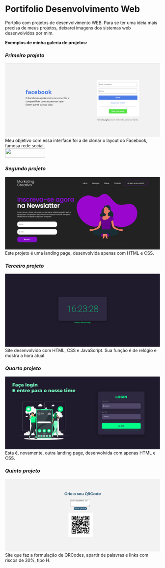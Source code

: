 # Portifolio Desenvolvimento Web
Portólio com projetos de desenvolvimento WEB. Para se ter uma ideia mais precisa de meus projetos, deixarei imagens dos sistemas web desenvolvidos por mim.

<b> Exemplos de minha galeria de projetos: </b>
<br>

### _Primeiro projeto_
<img src="https://github.com/MariaE-duarda/Imagens/blob/main/foto3.png?raw=true">
Meu objetivo com essa interface foi a de clonar o layout do Facebook, famosa rede social. 
</br>
<a href = "https://page-facebook-clone.netlify.app/"><img  height="30" width="130" src="https://img.shields.io/badge/-Testar site-187498?style=flat-square&logo=Github&logoColor=white&link=https://page-facebook-clone.netlify.app" target="_blank"></a>

### _Segundo projeto_
<img src="https://github.com/MariaE-duarda/Imagens/blob/main/foto2.png?raw=true">
Este projeto é uma landing page, desenvolvida apenas com HTML e CSS.

### _Terceiro projeto_
<img src="https://github.com/MariaE-duarda/Imagens/blob/main/foto1.png?raw=true">
Site desenvolvido com HTML, CSS e JavaScript. Sua função é de relógio e mostra a hora atual.

### _Quarto projeto_
<img src="https://github.com/MariaE-duarda/Imagens/blob/main/foto4.png?raw=true">
Esta é, novamente, outra landing page, desenvolvida com apenas HTML e CSS. 

### _Quinto projeto_
<img src="https://github.com/MariaE-duarda/Imagens/blob/main/foto5.png?raw=true">
Site que faz a formulação de QRCodes, apartir de palavras e links com riscos de 30%, tipo H.

